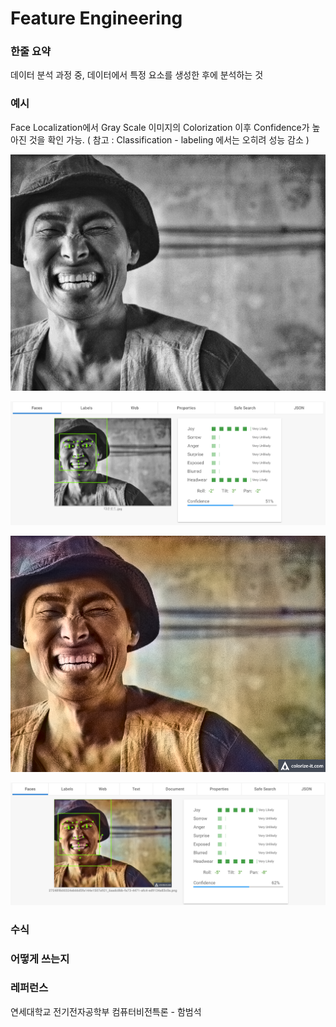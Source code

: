 # Feature Engineering

### 한줄 요약

데이터 분석 과정 중, 데이터에서 특정 요소를 생성한 후에 분석하는 것

### 예시

Face Localization에서 Gray Scale 이미지의 Colorization 이후 Confidence가 높아진 것을 확인 가능.
( 참고 : Classification - labeling 에서는 오히려 성능 감소 )

![](/assets/grayscale_image.jpg)

![](/assets/gray_scale_localization.PNG)

![](/assets/colorization_image.png)

![](/assets/colorization_image_api.PNG)

### 수식

### 어떻게 쓰는지

### 레퍼런스

연세대학교 전기전자공학부 컴퓨터비전특론 - 함범석